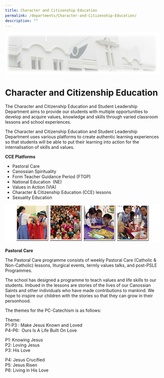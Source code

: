 ```yaml
---
title: Character and Citizenship Education
permalink: /departments/Character-and-Citizenship-Education/
description: ""
---
```

![](/images/CCE.jpg)

Character and Citizenship Education
===================================


The Character and Citizenship Education and Student Leadership Department aims to provide our students with multiple opportunities to develop and acquire values, knowledge and skills through varied classroom lessons and school experiences.

The Character and Citizenship Education and Student Leadership Department uses various platforms to create authentic learning experiences so that students will be able to put their learning into action for the internalisation of skills and values.

<b>CCE Platforms</b>

*   Pastoral Care
*   Canossian Spirituality
*   Form Teacher Guidance Period (FTGP)
*   National Education  (NE)
*   Values in Action (VIA)
*   Character & Citizenship Education (CCE) lessons
*   Sexuality Education

![](/images/CCE1.png)

<b>Pastoral Care</b>

The Pastoral Care programme consists of weekly Pastoral Care (Catholic & Non-Catholic) lessons, liturgical events, termly values talks, and post-PSLE Programmes.

The school has designed a programme to teach values and life skills to our students. Imbued in the lessons are stories of the lives of our Canossian Saints and other individuals who have made contributions to mankind. We hope to inspire our children with the stories so that they can grow in their personhood.

The themes for the PC-Catechism is as follows:

Theme:  
P1-P3 : Make Jesus Known and Loved  
P4-P6:  Ours Is A Life Built On Love

P1: Knowing Jesus  
P2: Loving Jesus  
P3: His Love

P4: Jesus Crucified  
P5: Jesus Risen  
P6: Living in His Love